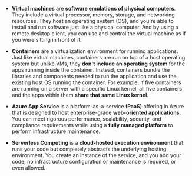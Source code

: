 + **Virtual machines**
are **software emulations of physical computers**.
They include a virtual processor, memory, storage, and networking resources. They host an operating system (OS), and you're able to install and run software just like a physical computer. And by using a remote desktop client, you can use and control the virtual machine as if you were sitting in front of it.

+ **Containers**
are a virtualization environment for running applications. Just like virtual machines, containers are run on top of a host operating system but unlike VMs, they **don't include an operating system** for the apps running inside the container. Instead, containers bundle the libraries and components needed to run the application and use the existing host OS running the container. For example, if five containers are running on a server with a specific Linux kernel, all five containers and the apps within them **share that same Linux kernel**.

+ **Azure App Service**
is a platform-as-a-service **(PaaS)** offering in Azure that is designed to host enterprise-grade **web-oriented applications**. You can meet rigorous performance, scalability, security, and compliance requirements while using a **fully managed platform** to perform infrastructure maintenance.

+ **Serverless Computing**
is a **cloud-hosted execution environment** that runs your code but completely abstracts the underlying hosting environment. You create an instance of the service, and you add your code; no infrastructure configuration or maintenance is required, or even allowed.
